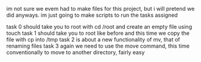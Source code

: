 im not sure we evem had to make files for this project, but i will pretend we
did anyways. im just going to make scripts to run the tasks assigned

task 0 should take you to root with cd /root and create an empty file using touch
task 1 should take you to root like before and this time we copy the file with cp into /tmp
task 2 is about a new functionality of mv, that of renaming files
task 3 again we need to use the move command, this time conventionally to move to another directory, fairly easy
